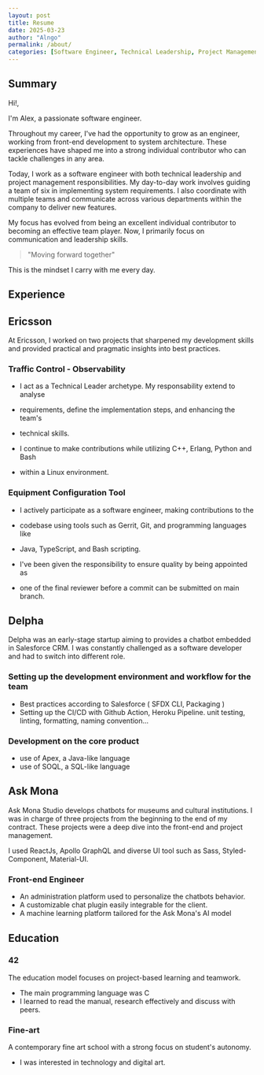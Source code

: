 ```yaml
---
layout: post
title: Resume
date: 2025-03-23
author: "Alngo"
permalink: /about/
categories: [Software Engineer, Technical Leadership, Project Management]
---
```


## Summary

Hi!,

I'm Alex, a passionate software engineer.

Throughout my career, I've had the opportunity to grow as an engineer, working from front-end development to system architecture.
These experiences have shaped me into a strong individual contributor who can tackle challenges in any area.

Today, I work as a software engineer with both technical leadership and project management responsibilities.
My day-to-day work involves guiding a team of six in implementing system requirements.
I also coordinate with multiple teams and communicate across various departments within the company to deliver new features.

My focus has evolved from being an excellent individual contributor to becoming an effective team player. 
Now, I primarily focus on communication and leadership skills.

> "Moving forward together" 

This is the mindset I carry with me every day.

## Experience
## Ericsson

At Ericsson, I worked on two projects that sharpened my development skills and
provided practical and pragmatic insights into best practices.

### Traffic Control - Observability

- I act as a Technical Leader archetype. My responsability extend to analyse
- requirements, define the implementation steps, and enhancing the team's
- technical skills.
 
- I continue to make contributions while utilizing C++, Erlang, Python and Bash
- within a Linux environment.

### Equipment Configuration Tool

- I actively participate as a software engineer, making contributions to the
- codebase using tools such as Gerrit, Git, and programming languages like
- Java, TypeScript, and Bash scripting.

- I've been given the responsibility to ensure quality by being appointed as
- one of the final reviewer before a commit can be submitted on main branch.

## Delpha

Delpha was an early-stage startup aiming to provides a chatbot embedded in
Salesforce CRM. I was constantly challenged as a software developer and had to
switch into different role.

### Setting up the development environment and workflow for the team

- Best practices according to Salesforce ( SFDX CLI, Packaging )
- Setting up the CI/CD with Github Action, Heroku Pipeline.
unit testing, linting, formatting, naming convention...

### Development on the core product

- use of Apex, a Java-like language
- use of SOQL, a SQL-like language

## Ask Mona

Ask Mona Studio develops chatbots for museums and cultural institutions.
I was in charge of three projects from the beginning to the end of my contract.
These projects were a deep dive into the front-end and project management.

I used ReactJs, Apollo GraphQL and diverse UI tool such as Sass, Styled-Component, Material-UI.

### Front-end Engineer

- An administration platform used to personalize the chatbots behavior.
- A customizable chat plugin easily integrable for the client.
- A machine learning platform tailored for the Ask Mona's AI model

## Education

### 42

The education model focuses on project-based learning and teamwork.
- The main programming language was C
- I learned to read the manual, research effectively and discuss with peers.

### Fine-art

A contemporary fine art school with a strong focus on student's autonomy.
- I was interested in technology and digital art.
